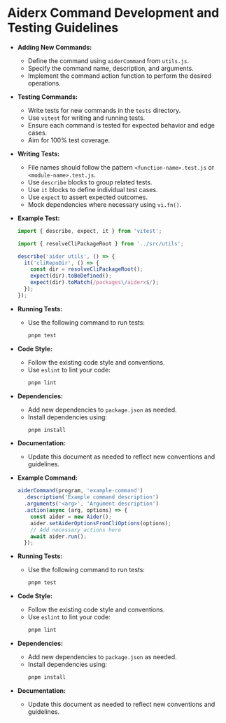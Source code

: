 # Aiderx Command Development and Testing Guidelines

- **Adding New Commands:**

  - Define the command using `aiderCommand` from `utils.js`.
  - Specify the command name, description, and arguments.
  - Implement the command action function to perform the desired operations.

- **Testing Commands:**

  - Write tests for new commands in the `tests` directory.
  - Use `vitest` for writing and running tests.
  - Ensure each command is tested for expected behavior and edge cases.
  - Aim for 100% test coverage.

- **Writing Tests:**

  - File names should follow the pattern `<function-name>.test.js` or `<module-name>.test.js`.
  - Use `describe` blocks to group related tests.
  - Use `it` blocks to define individual test cases.
  - Use `expect` to assert expected outcomes.
  - Mock dependencies where necessary using `vi.fn()`.

- **Example Test:**

  ```javascript
  import { describe, expect, it } from 'vitest';

  import { resolveCliPackageRoot } from '../src/utils';

  describe('aider utils', () => {
    it('cliRepoDir', () => {
      const dir = resolveCliPackageRoot();
      expect(dir).toBeDefined();
      expect(dir).toMatch(/packages\/aiderx$/);
    });
  });
  ```

- **Running Tests:**

  - Use the following command to run tests:
    ```bash
    pnpm test
    ```

- **Code Style:**

  - Follow the existing code style and conventions.
  - Use `eslint` to lint your code:
    ```bash
    pnpm lint
    ```

- **Dependencies:**

  - Add new dependencies to `package.json` as needed.
  - Install dependencies using:
    ```bash
    pnpm install
    ```

- **Documentation:**
  - Update this document as needed to reflect new conventions and guidelines.

- **Example Command:**

  ```javascript
  aiderCommand(program, 'example-command')
    .description('Example command description')
    .arguments('<arg>', 'Argument description')
    .action(async (arg, options) => {
      const aider = new Aider();
      aider.setAiderOptionsFromCliOptions(options);
      // Add necessary actions here
      await aider.run();
    });
  ```

- **Running Tests:**

  - Use the following command to run tests:
    ```bash
    pnpm test
    ```

- **Code Style:**

  - Follow the existing code style and conventions.
  - Use `eslint` to lint your code:
    ```bash
    pnpm lint
    ```

- **Dependencies:**

  - Add new dependencies to `package.json` as needed.
  - Install dependencies using:
    ```bash
    pnpm install
    ```

- **Documentation:**
  - Update this document as needed to reflect new conventions and guidelines.

